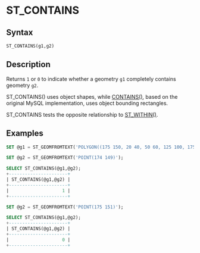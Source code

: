 # ST_CONTAINS

## Syntax

```sql
ST_CONTAINS(g1,g2)
```

## Description

Returns `1` or `0` to indicate whether a geometry `g1` completely contains geometry `g2`.

ST_CONTAINS() uses object shapes, while [CONTAINS()](/sql-statements-structure/geographic-geometric-features/geometry-relations/contains/), based on the original MySQL implementation, uses object bounding rectangles.

ST_CONTAINS tests the opposite relationship to [ST_WITHIN()](/kb/en/st_within/).

## Examples

```sql
SET @g1 = ST_GEOMFROMTEXT('POLYGON((175 150, 20 40, 50 60, 125 100, 175 150))');

SET @g2 = ST_GEOMFROMTEXT('POINT(174 149)');

SELECT ST_CONTAINS(@g1,@g2);
+----------------------+
| ST_CONTAINS(@g1,@g2) |
+----------------------+
|                    1 |
+----------------------+

SET @g2 = ST_GEOMFROMTEXT('POINT(175 151)');

SELECT ST_CONTAINS(@g1,@g2);
+----------------------+
| ST_CONTAINS(@g1,@g2) |
+----------------------+
|                    0 |
+----------------------+
```